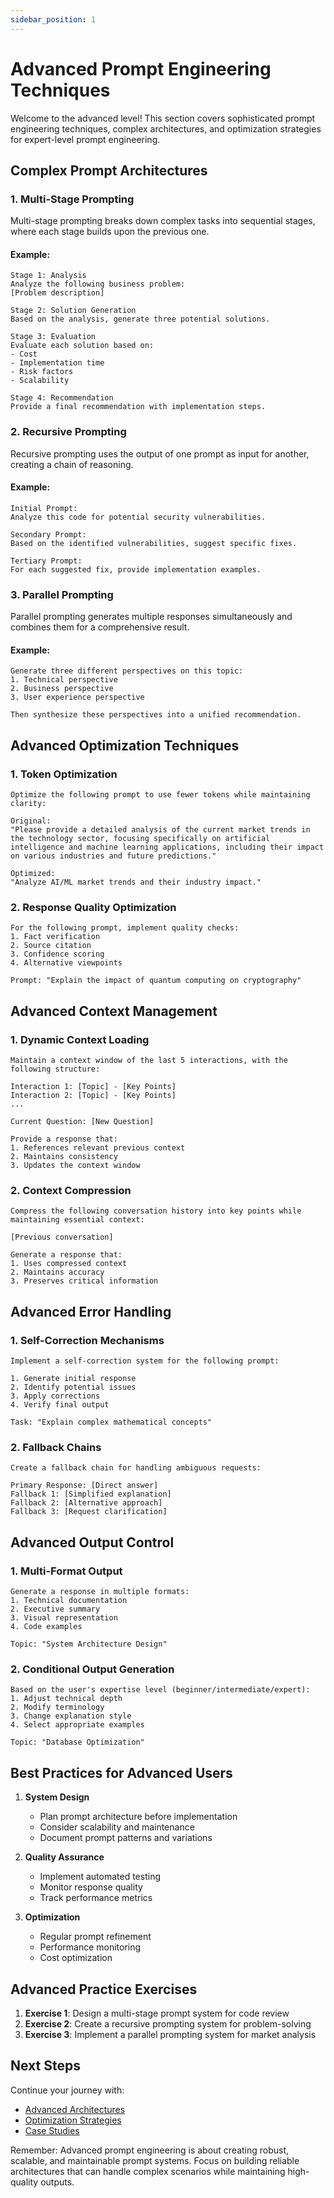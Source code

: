 ```yaml
---
sidebar_position: 1
---
```


# Advanced Prompt Engineering Techniques

Welcome to the advanced level! This section covers sophisticated prompt engineering techniques, complex architectures, and optimization strategies for expert-level prompt engineering.

## Complex Prompt Architectures

### 1. Multi-Stage Prompting

Multi-stage prompting breaks down complex tasks into sequential stages, where each stage builds upon the previous one.

#### Example:

```text
Stage 1: Analysis
Analyze the following business problem:
[Problem description]

Stage 2: Solution Generation
Based on the analysis, generate three potential solutions.

Stage 3: Evaluation
Evaluate each solution based on:
- Cost
- Implementation time
- Risk factors
- Scalability

Stage 4: Recommendation
Provide a final recommendation with implementation steps.
```

### 2. Recursive Prompting

Recursive prompting uses the output of one prompt as input for another, creating a chain of reasoning.

#### Example:

```text
Initial Prompt:
Analyze this code for potential security vulnerabilities.

Secondary Prompt:
Based on the identified vulnerabilities, suggest specific fixes.

Tertiary Prompt:
For each suggested fix, provide implementation examples.
```

### 3. Parallel Prompting

Parallel prompting generates multiple responses simultaneously and combines them for a comprehensive result.

#### Example:

```text
Generate three different perspectives on this topic:
1. Technical perspective
2. Business perspective
3. User experience perspective

Then synthesize these perspectives into a unified recommendation.
```

## Advanced Optimization Techniques

### 1. Token Optimization

```text
Optimize the following prompt to use fewer tokens while maintaining clarity:

Original:
"Please provide a detailed analysis of the current market trends in the technology sector, focusing specifically on artificial intelligence and machine learning applications, including their impact on various industries and future predictions."

Optimized:
"Analyze AI/ML market trends and their industry impact."
```

### 2. Response Quality Optimization

```text
For the following prompt, implement quality checks:
1. Fact verification
2. Source citation
3. Confidence scoring
4. Alternative viewpoints

Prompt: "Explain the impact of quantum computing on cryptography"
```

## Advanced Context Management

### 1. Dynamic Context Loading

```text
Maintain a context window of the last 5 interactions, with the following structure:

Interaction 1: [Topic] - [Key Points]
Interaction 2: [Topic] - [Key Points]
...

Current Question: [New Question]

Provide a response that:
1. References relevant previous context
2. Maintains consistency
3. Updates the context window
```

### 2. Context Compression

```text
Compress the following conversation history into key points while maintaining essential context:

[Previous conversation]

Generate a response that:
1. Uses compressed context
2. Maintains accuracy
3. Preserves critical information
```

## Advanced Error Handling

### 1. Self-Correction Mechanisms

```text
Implement a self-correction system for the following prompt:

1. Generate initial response
2. Identify potential issues
3. Apply corrections
4. Verify final output

Task: "Explain complex mathematical concepts"
```

### 2. Fallback Chains

```text
Create a fallback chain for handling ambiguous requests:

Primary Response: [Direct answer]
Fallback 1: [Simplified explanation]
Fallback 2: [Alternative approach]
Fallback 3: [Request clarification]
```

## Advanced Output Control

### 1. Multi-Format Output

```text
Generate a response in multiple formats:
1. Technical documentation
2. Executive summary
3. Visual representation
4. Code examples

Topic: "System Architecture Design"
```

### 2. Conditional Output Generation

```text
Based on the user's expertise level (beginner/intermediate/expert):
1. Adjust technical depth
2. Modify terminology
3. Change explanation style
4. Select appropriate examples

Topic: "Database Optimization"
```

## Best Practices for Advanced Users

1. **System Design**

   - Plan prompt architecture before implementation
   - Consider scalability and maintenance
   - Document prompt patterns and variations

2. **Quality Assurance**

   - Implement automated testing
   - Monitor response quality
   - Track performance metrics

3. **Optimization**
   - Regular prompt refinement
   - Performance monitoring
   - Cost optimization

## Advanced Practice Exercises

1. **Exercise 1**: Design a multi-stage prompt system for code review
2. **Exercise 2**: Create a recursive prompting system for problem-solving
3. **Exercise 3**: Implement a parallel prompting system for market analysis

## Next Steps

Continue your journey with:

- [Advanced Architectures](./architectures)
- [Optimization Strategies](./optimization)
- [Case Studies](./case-studies)

Remember: Advanced prompt engineering is about creating robust, scalable, and maintainable prompt systems. Focus on building reliable architectures that can handle complex scenarios while maintaining high-quality outputs.
